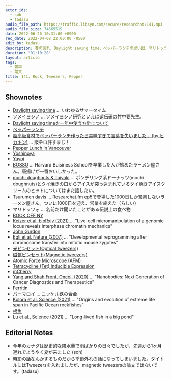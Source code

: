 ```yaml
---
actor_ids:
  - soh
  - tadasu
audio_file_path: https://traffic.libsyn.com/secure/researchat/141.mp3 
audio_file_size: 74665519
date: 2022-06-26 10:31:00 +0900
rec_date: 2022-04-08 22:00:00 -0500
edit_by: tadasu
description: 春の訪れ、Daylight saving time、ペッパーランチの思い出、マリトッツォって何、磁力を使って生きた細胞の中の染色体を動かす論文、種間で寿命のばらつきが非常に大きい(11-200歳)根魚のゲノム解析論文について話しました。
duration: "01:10:28"
layout: article
tags:
  - 雑談
  - 論文
title: 141. Rock, Tweezers, Pepper
---
```


## Shownotes
- [Daylight saving time](https://en.wikipedia.org/wiki/Daylight_saving_time) ... いわゆるサマータイム
- [ソメイヨシノ](https://ja.wikipedia.org/wiki/%E3%82%BD%E3%83%A1%E3%82%A4%E3%83%A8%E3%82%B7%E3%83%8E) ... ソメイヨシノ研究といえば遺伝研の竹中要先生。
- [Daylight saving timeを一年中使う方針について](https://www.nbcchicago.com/news/local/after-senate-passes-permanent-daylight-saving-time-bill-where-does-house-stand/2804188/)
- [ペッパーランチ](https://pepperlunch.com/)
- [超高級食材でペッパーランチ作ったら美味すぎて言葉を失いました… (by ヒカキン)](https://www.youtube.com/watch?v=3qCcZ_WrHPs&ab_channel=HikakinTV) ... 飯テロ許すまじ！
- [Pepper Lunch in Vancouver](https://www.pepperlunch.com/world/canada/8206.html)
- [Yoshinoya](https://www.yoshinoyaamerica.com/)
- [Yayoi](https://www.yayoiken.com/en/)
- [BOSSO](https://boston.eater.com/2022/3/24/22989248/bosso-ramen-tavern-harvard-square-cambridge-opens) ... Harvard Buisiness Schoolを卒業した人が始めたラーメン屋さん。唐揚げが一番おいしかった。
- [mochi doughnuts & Taiyaki](https://www.boston.com/community/food/taiyaki-nyc-ice-cream-shop-will-expand-to-harvard-square/) ... ポンデリング系ドーナッツ(mochi doughnuts)とタイ焼きの口からアイスが突っ込まれているタイ焼きアイスクリームのヒットについてはまた話したい。
- Tsurumen davis ... Researchat.fm ep5で登場した1000日しか営業しないラーメン屋さん。ついに1000日を迎え、営業を終えた（らしい）
- マリトッツォ ... 名前だけ聞いたことがある伝説上の食べ物
- [BOOK OFF NY](https://www.bookoffusa.com/bookoff-49-w-45th-ny-store/)
- [Keizer et al. bioRxiv (2021) ](https://www.biorxiv.org/content/10.1101/2021.04.20.439763v1) ... "Live-cell micromanipulation of a genomic locus reveals interphase chromatin mechanics"
- [John Gurdon](https://en.wikipedia.org/wiki/John_Gurdon)
- [Egli et al. Nature (2007)](https://pubmed.ncbi.nlm.nih.gov/17554301/) ... "Developmental reprogramming after chromosome transfer into mitotic mouse zygotes"
- [光ピンセット(Optical tweezers)](https://ja.wikipedia.org/wiki/%E5%85%89%E3%83%94%E3%83%B3%E3%82%BB%E3%83%83%E3%83%88)
- [磁気ピンセット(Magnetic tweezers)](https://en.wikipedia.org/wiki/Magnetic_tweezers)
- [Atomic Force Microscope (AFM)](https://en.wikipedia.org/wiki/Atomic_force_microscopy)
- [Tetracycline (Tet) Inducible Expression](https://www.addgene.org/collections/tetracycline/)
- [mCherry](https://www.fpbase.org/protein/mcherry/)
- [Yang and Shah Front. Oncol. (2020)](https://www.frontiersin.org/articles/10.3389/fonc.2020.01182/full) ... "Nanobodies: Next Generation of Cancer Diagnostics and Therapeutics"
- [Ferritin](https://en.wikipedia.org/wiki/Ferritin)
- [パーマロイ](https://ja.wikipedia.org/wiki/%E3%83%91%E3%83%BC%E3%83%9E%E3%83%AD%E3%82%A4) ... ニッケル鉄の合金
- [Kolora et al. Science (2021)](https://www.science.org/doi/10.1126/science.abg5332) ... "Origins and evolution of extreme life span in Pacific Ocean rockfishes"
- [根魚](https://ja.wikipedia.org/wiki/%E6%A0%B9%E9%AD%9A)
- [Lu et al., Science (2021)](https://www.science.org/doi/10.1126/science.abm3392) ... "Long-lived fish in a big pond"

## Editorial Notes
- 今年のカナダは歴史的な降水量で雨ばかりの日々でしたが、先週から1ヶ月遅れでようやく夏が来ました (soh)
- 時節の話なんかするものだから季節外れの話になってしまいました。タイトルにはTweezersを入れましたが、magnetic tweezersの論文ではないです。(tadasu)
